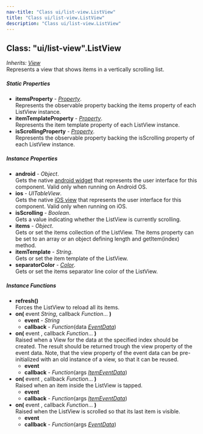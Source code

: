 ```yaml
---
nav-title: "Class ui/list-view.ListView"
title: "Class ui/list-view.ListView"
description: "Class ui/list-view.ListView"
---
```

## Class: "ui/list-view".ListView  
_Inherits:_ [_View_](../../ui/core/view/View.md)  
Represents a view that shows items in a vertically scrolling list.

##### Static Properties
 - **itemsProperty** - [_Property_](../../ui/core/dependency-observable/Property.md).    
  Represents the observable property backing the items property of each ListView instance.
 - **itemTemplateProperty** - [_Property_](../../ui/core/dependency-observable/Property.md).    
  Represents the item template property of each ListView instance.
 - **isScrollingProperty** - [_Property_](../../ui/core/dependency-observable/Property.md).    
  Represents the observable property backing the isScrolling property of each ListView instance.

##### Instance Properties
 - **android** - _Object_.    
  Gets the native [android widget](http://developer.android.com/reference/android/widget/ListView.html) that represents the user interface for this component. Valid only when running on Android OS.
 - **ios** - _UITableView_.    
  Gets the native [iOS view](https://developer.apple.com/library/ios/documentation/UIKit/Reference/UITableView_Class/) that represents the user interface for this component. Valid only when running on iOS.
 - **isScrolling** - _Boolean_.    
  Gets a value indicating whether the ListView is currently scrolling.
 - **items** - _Object_.    
  Gets or set the items collection of the ListView. 
The items property can be set to an array or an object defining length and getItem(index) method.
 - **itemTemplate** - _String_.    
  Gets or set the item template of the ListView. 
 - **separatorColor** - [_Color_](../../color/Color.md).    
  Gets or set the items separator line color of the ListView. 

##### Instance Functions
 - **refresh()**  
     Forces the ListView to reload all its items.
 - **on(** event _String_, callback _Function_... **)**
   - **event** - _String_
   - **callback** - _Function_(data [_EventData_](../../data/observable/EventData.md))
 - **on(** event , callback _Function_... **)**  
     Raised when a View for the data at the specified index should be created. 
The result should be returned trough the view property of the event data.
Note, that the view property of the event data can be pre-initialized with 
an old instance of a view, so that it can be reused. 
   - **event**
   - **callback** - _Function_(args [_ItemEventData_](../../ui/list-view/ItemEventData.md))
 - **on(** event , callback _Function_... **)**  
     Raised when an item inside the ListView is tapped.
   - **event**
   - **callback** - _Function_(args [_ItemEventData_](../../ui/list-view/ItemEventData.md))
 - **on(** event , callback _Function_... **)**  
     Raised when the ListView is scrolled so that its last item is visible.
   - **event**
   - **callback** - _Function_(args [_EventData_](../../data/observable/EventData.md))